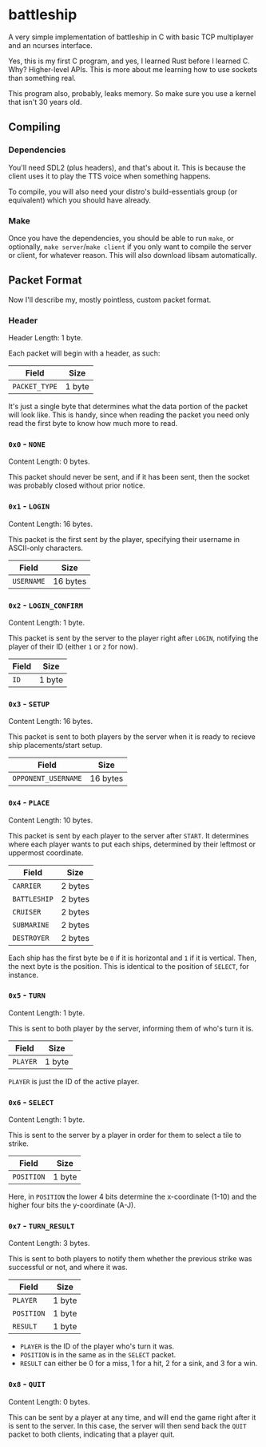 # battleship

A very simple implementation of battleship in C with basic TCP multiplayer and an ncurses interface.

Yes, this is my first C program, and yes, I learned Rust before I learned C.
Why? Higher-level APIs. This is more about me learning how to use sockets than something real.

This program also, probably, leaks memory. So make sure you use a kernel that isn't 30 years old.

## Compiling

### Dependencies

You'll need SDL2 (plus headers), and that's about it. This is because the client uses it to
play the TTS voice when something happens.

To compile, you will also need your distro's build-essentials group (or equivalent) which you should have already.

### Make

Once you have the dependencies, you should be able to run `make`, or optionally, `make server`/`make client` if you
only want to compile the server or client, for whatever reason. This will also download libsam automatically.

## Packet Format

Now I'll describe my, mostly pointless, custom packet format.

### Header

Header Length: 1 byte.

Each packet will begin with a header, as such:

| Field         | Size   |
| ------------- | ------ |
| `PACKET_TYPE` | 1 byte |

It's just a single byte that determines what the data portion of the packet will look like.
This is handy, since when reading the packet you need only read the first byte to know
how much more to read.

### `0x0` - `NONE`

Content Length: 0 bytes.

This packet should never be sent, and if it has been sent, then the socket was probably closed without prior notice.

### `0x1` - `LOGIN`

Content Length: 16 bytes.

This packet is the first sent by the player, specifying their username in ASCII-only characters. 

| Field      | Size     |
| ---------- | -------- |
| `USERNAME` | 16 bytes |

### `0x2` - `LOGIN_CONFIRM`

Content Length: 1 byte.

This packet is sent by the server to the player right after `LOGIN`, notifying the player of their ID (either `1` or `2` for now). 

| Field | Size   |
| ----- | ------ |
| `ID`  | 1 byte |

### `0x3` - `SETUP`

Content Length: 16 bytes.

This packet is sent to both players by the server when it is ready to recieve ship placements/start setup.

| Field               | Size     |
| ------------------- | -------- |
| `OPPONENT_USERNAME` | 16 bytes |

### `0x4` - `PLACE`

Content Length: 10 bytes.

This packet is sent by each player to the server after `START`.
It determines where each player wants to put each ships, determined by their leftmost or uppermost coordinate.

| Field        | Size   |
| ------------ | ------ |
| `CARRIER`    | 2 bytes |
| `BATTLESHIP` | 2 bytes |
| `CRUISER`    | 2 bytes |
| `SUBMARINE`  | 2 bytes |
| `DESTROYER`  | 2 bytes |

Each ship has the first byte be `0` if it is horizontal and `1` if it is vertical.
Then, the next byte is the position. This is identical to the position of `SELECT`, for instance.

### `0x5` - `TURN`

Content Length: 1 byte.

This is sent to both player by the server, informing them of who's turn it is.

| Field      | Size   |
| ---------- | ------ |
| `PLAYER`   | 1 byte |

`PLAYER` is just the ID of the active player.

### `0x6` - `SELECT`

Content Length: 1 byte.

This is sent to the server by a player in order for them to select a tile to strike.

| Field      | Size   |
| ---------- | ------ |
| `POSITION` | 1 byte |

Here, in `POSITION` the lower 4 bits determine the x-coordinate (1-10) and the higher four bits the y-coordinate (A-J).

### `0x7` - `TURN_RESULT`

Content Length: 3 bytes.

This is sent to both players to notify them whether the previous strike was successful or not, and where it was.

| Field      | Size   |
| ---------- | ------ |
| `PLAYER`   | 1 byte |
| `POSITION` | 1 byte |
| `RESULT`   | 1 byte |

- `PLAYER` is the ID of the player who's turn it was.
- `POSITION` is in the same as in the `SELECT` packet.
- `RESULT` can either be 0 for a miss, 1 for a hit, 2 for a sink, and 3 for a win.

### `0x8` - `QUIT`

Content Length: 0 bytes.

This can be sent by a player at any time, and will end the game right after it is sent to the server.
In this case, the server will then send back the `QUIT` packet to both clients, indicating that a player quit.
